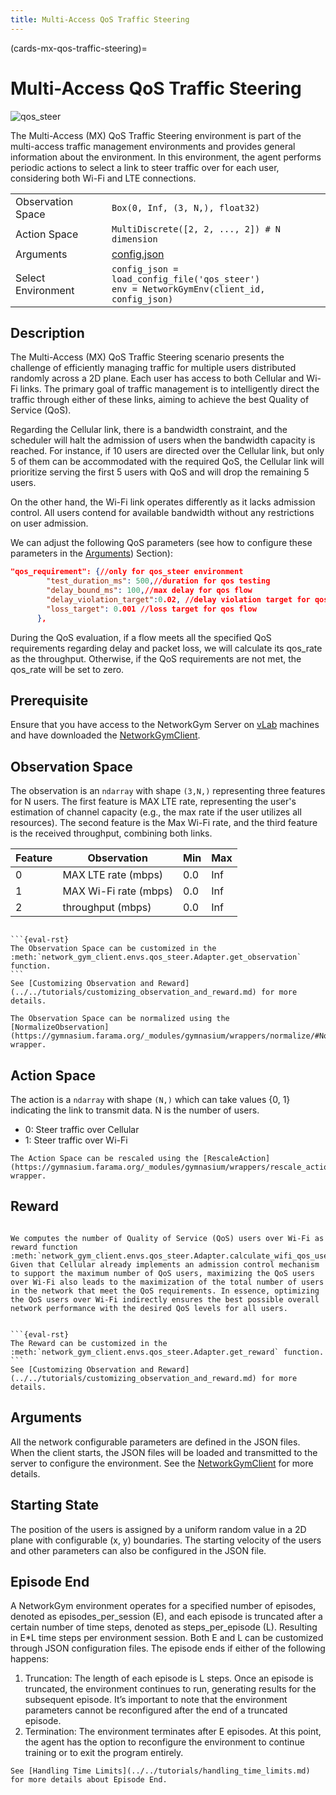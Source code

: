 ```yaml
---
title: Multi-Access QoS Traffic Steering
---
```

(cards-mx-qos-traffic-steering)=
# Multi-Access QoS Traffic Steering

![qos_steer](qos_steer.png)

The Multi-Access (MX) QoS Traffic Steering environment is part of the multi-access traffic management environments and provides general information about the environment.
In this environment, the agent performs periodic actions to select a link to steer traffic over for each user, considering both Wi-Fi and LTE connections.

| | |
| ----- | ---- |
| Observation Space | `Box(0, Inf, (3, N,), float32)`  |
| Action Space |  `MultiDiscrete([2, 2, ..., 2]) # N dimension`  |
| Arguments | [config.json](https://github.com/IntelLabs/networkgym/network_gym_client/envs/qos_steer/config.json)  |
| Select Environment | `config_json = load_config_file('qos_steer')` <br> `env = NetworkGymEnv(client_id, config_json)`  |

## Description

The Multi-Access (MX) QoS Traffic Steering scenario presents the challenge of efficiently managing traffic for multiple users distributed randomly across a 2D plane. Each user has access to both Cellular and Wi-Fi links. The primary goal of traffic management is to intelligently direct the traffic through either of these links, aiming to achieve the best Quality of Service (QoS).

Regarding the Cellular link, there is a bandwidth constraint, and the scheduler will halt the admission of users when the bandwidth capacity is reached. For instance, if 10 users are directed over the Cellular link, but only 5 of them can be accommodated with the required QoS, the Cellular link will prioritize serving the first 5 users with QoS and will drop the remaining 5 users.

On the other hand, the Wi-Fi link operates differently as it lacks admission control. All users contend for available bandwidth without any restrictions on user admission.

We can adjust the following QoS parameters (see how to configure these parameters in the [Arguments](#arguments)) Section):
```json
"qos_requirement": {//only for qos_steer environment
        "test_duration_ms": 500,//duration for qos testing
        "delay_bound_ms": 100,//max delay for qos flow
        "delay_violation_target":0.02, //delay violation target for qos flow
        "loss_target": 0.001 //loss target for qos flow
      },
```
During the QoS evaluation, if a flow meets all the specified QoS requirements regarding delay and packet loss, we will calculate its qos_rate as the throughput. Otherwise, if the QoS requirements are not met, the qos_rate will be set to zero.

## Prerequisite

Ensure that you have access to the NetworkGym Server on [vLab](https://registration.intel-research.net/) machines and have downloaded the [NetworkGymClient](https://github.com/IntelLabs/networkgym).


## Observation Space

The observation is an `ndarray` with shape `(3,N,)` representing three features for N users. The first feature is MAX LTE rate, representing the user's estimation of channel capacity (e.g., the max rate if the user utilizes all resources). The second feature is the Max Wi-Fi rate, and the third feature is the received throughput, combining both links.

| Feature | Observation | Min | Max |
| ----- | ---- | ----- | ---- |
| 0 | MAX LTE rate (mbps) | 0.0 | Inf |
| 1 | MAX Wi-Fi rate  (mbps) | 0.0 | Inf |
| 2 | throughput (mbps) | 0.0 | Inf|


````{Note}

```{eval-rst}
The Observation Space can be customized in the :meth:`network_gym_client.envs.qos_steer.Adapter.get_observation` function.
```
See [Customizing Observation and Reward](../../tutorials/customizing_observation_and_reward.md) for more details.
````

```{tip}
The Observation Space can be normalized using the [NormalizeObservation](https://gymnasium.farama.org/_modules/gymnasium/wrappers/normalize/#NormalizeObservation) wrapper.
```

## Action Space

The action is a `ndarray` with shape `(N,)` which can take values {0, 1} indicating the link to transmit data. N is the number of users.
- 0: Steer traffic over Cellular
- 1: Steer traffic over Wi-Fi

```{tip}
The Action Space can be rescaled using the [RescaleAction](https://gymnasium.farama.org/_modules/gymnasium/wrappers/rescale_action/) wrapper.
```

## Reward

```{eval-rst}

We computes the number of Quality of Service (QoS) users over Wi-Fi as reward function :meth:`network_gym_client.envs.qos_steer.Adapter.calculate_wifi_qos_user_num`. Given that Cellular already implements an admission control mechanism to support the maximum number of QoS users, maximizing the QoS users over Wi-Fi also leads to the maximization of the total number of users in the network that meet the QoS requirements. In essence, optimizing the QoS users over Wi-Fi indirectly ensures the best possible overall network performance with the desired QoS levels for all users.

```

````{Note}

```{eval-rst}
The Reward can be customized in the :meth:`network_gym_client.envs.qos_steer.Adapter.get_reward` function.
```
See [Customizing Observation and Reward](../../tutorials/customizing_observation_and_reward.md) for more details.
````

## Arguments

All the network configurable parameters are defined in the JSON files. When the client starts, the JSON files will be loaded and transmitted to the server to configure the environment.
See the [NetworkGymClient](https://github.com/IntelLabs/networkgym#%EF%B8%8F-configurable-file-format) for more details.

## Starting State
The position of the users is assigned by a uniform random value in a 2D plane with configurable (x, y) boundaries. The starting velocity of the users and other parameters can also be configured in the JSON file.

## Episode End

A NetworkGym environment operates for a specified number of episodes, denoted as episodes_per_session (E), and each episode is truncated after a certain number of time steps, denoted as steps_per_episode (L). Resulting in E*L time steps per environment session. Both E and L can be customized through JSON configuration files.
The episode ends if either of the following happens:
1. Truncation: The length of each episode is L steps. Once an episode is truncated, the environment continues to run, generating results for the subsequent episode. It’s important to note that the environment parameters cannot be reconfigured after the end of a truncated episode.
2. Termination: The environment terminates after E episodes. At this point, the agent has the option to reconfigure the environment to continue training or to exit the program entirely.

```{tip}
See [Handling Time Limits](../../tutorials/handling_time_limits.md) for more details about Episode End.
```